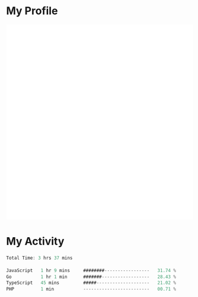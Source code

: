 # My Profile
<img src="https://raw.githubusercontent.com/akmallxx/akmallxx/2f2d024a644949a61dbc923da84b9875860856d3/github-metrics.svg"/>

# My Activity
<!--START_SECTION:waka-->

```rust
Total Time: 3 hrs 37 mins

JavaScript   1 hr 9 mins     ########-----------------   31.74 %
Go           1 hr 1 min      #######------------------   28.43 %
TypeScript   45 mins         #####--------------------   21.02 %
PHP          1 min           -------------------------   00.71 %
```

<!--END_SECTION:waka-->
